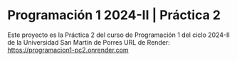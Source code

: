 # Programación 1 2024-II | Práctica 2

Este proyecto es la Práctica 2 del curso de Programación 1 del ciclo 2024-II de la Universidad San Martín de Porres
URL de Render: https://programacion1-pc2.onrender.com
